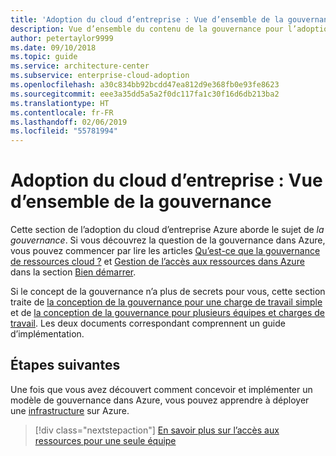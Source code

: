 ```yaml
---
title: 'Adoption du cloud d’entreprise : Vue d’ensemble de la gouvernance'
description: Vue d’ensemble du contenu de la gouvernance pour l’adoption du cloud d’entreprise Azure
author: petertaylor9999
ms.date: 09/10/2018
ms.topic: guide
ms.service: architecture-center
ms.subservice: enterprise-cloud-adoption
ms.openlocfilehash: a30c834bb92bcdd47ea812d9e368fb0e93fe8623
ms.sourcegitcommit: eee3a35dd5a5a2f0dc117fa1c30f16d6db213ba2
ms.translationtype: HT
ms.contentlocale: fr-FR
ms.lasthandoff: 02/06/2019
ms.locfileid: "55781994"
---
```

# <a name="enterprise-cloud-adoption-governance-overview"></a>Adoption du cloud d’entreprise : Vue d’ensemble de la gouvernance

Cette section de l’adoption du cloud d’entreprise Azure aborde le sujet de *la gouvernance*. Si vous découvrez la question de la gouvernance dans Azure, vous pouvez commencer par lire les articles [Qu’est-ce que la gouvernance de ressources cloud ?](../getting-started/what-is-governance.md) et [Gestion de l’accès aux ressources dans Azure](../getting-started/azure-resource-access.md) dans la section [Bien démarrer](../getting-started/overview.md).

Si le concept de la gouvernance n’a plus de secrets pour vous, cette section traite de [la conception de la gouvernance pour une charge de travail simple](governance-single-team.md) et de [la conception de la gouvernance pour plusieurs équipes et charges de travail](governance-multiple-teams.md). Les deux documents correspondant comprennent un guide d’implémentation.

## <a name="next-steps"></a>Étapes suivantes

Une fois que vous avez découvert comment concevoir et implémenter un modèle de gouvernance dans Azure, vous pouvez apprendre à déployer une [infrastructure](../infrastructure/basic-workload.md) sur Azure.

> [!div class="nextstepaction"]
> [En savoir plus sur l’accès aux ressources pour une seule équipe](governance-single-team.md)
